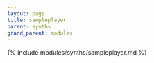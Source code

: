 ```yaml
---
layout: page
title: sampleplayer
parent: synths
grand_parent: modules
---
```


{% include modules/synths/sampleplayer.md %}
